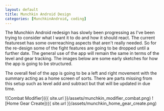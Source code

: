 ```yaml
---
layout: default
title: Munchkin Android Design
categories: [MunchkinAndroid, coding]
---
```


The Munchkin Android redesign has slowly been progressing as I've been trying to consider what I 
want it to do and how it should react. The current featureset has some overreaching aspects that 
aren't really needed. So for the re-design some of the fight features are going to be dropped until 
a further date. The general use of the app will remain the same in terms of the level and gear
tracking. The images below are some early sketches for how the app is going to be structured.

The overall feel of the app is going to be a left and right movement with the summary acting as 
a home screen of sorts. There are parts missing from this setup such as level add and subtract 
but that will be updated in due time.

![Combat Modifier]({{ site.url }}/assets/munchkin_modifier_combat.png) 
![Home Gear Create]({{ site.url }}/assets/munchkin_home_gear_create.png)

